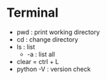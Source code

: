 # Terminal

- pwd : print working directory
- cd : change directory
- ls : list
  - -a : list all
- clear = ctrl + L
- python -V : version check